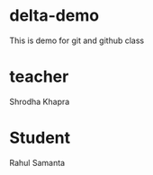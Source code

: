 # delta-demo
This is demo for git and github class

# teacher
Shrodha Khapra

# Student 
Rahul Samanta
